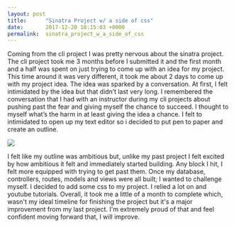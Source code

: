 ```yaml
---
layout: post
title:      "Sinatra Project w/ a side of css"
date:       2017-12-20 18:15:03 +0000
permalink:  sinatra_project_w_a_side_of_css
---
```



Coming from the cli project I was pretty nervous about the sinatra project. The cli project took me 3 months before I submitted it and the first month and a half was spent on just trying to come up with an idea for my project. This time around it was very different, it took me about 2 days to come up with my project idea.
	The idea was sparked by a conversation. At first, I felt intimidated by the idea but that didn’t last very long. I remembered the conversation that I had with an instructor during my cli projects about pushing past the fear and giving myself the chance to succeed. I thought to myself what’s the harm in at least giving the idea a chance. I felt to intimidated to open up my text editor so i decided to put pen to paper and create an outline.
	
![](https://imgur.com/a/XWLzW)


I felt like my outline was ambitious but, unlike my past project I felt excited by how ambitious it felt and immediately started building. Any block I hit, I felt more equipped with trying to get past them. Once my database, controllers, routes, models and views were all built; I wanted to challenge myself. I decided to add some css to my project. I relied a lot on [](https://www.w3schools.com/css/css_intro.asp) and youtube tutorials. Overall, it took me a little of a month to complete which, wasn't my ideal timeline for finishing the project but it's a major improvement from my last project. I'm extremely proud of that and feel confident moving forward that, I will improve.

